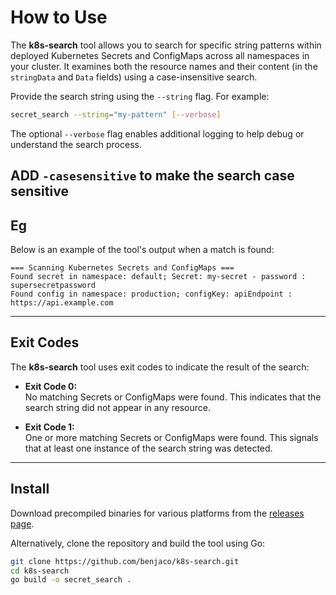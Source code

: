 # How to Use

The **k8s-search** tool allows you to search for specific string patterns within deployed Kubernetes Secrets and ConfigMaps across all namespaces in your cluster. It examines both the resource names and their content (in the `stringData` and `Data` fields) using a case-insensitive search.

Provide the search string using the `--string` flag. For example:

```bash
secret_search --string="my-pattern" [--verbose]
```

The optional `--verbose` flag enables additional logging to help debug or understand the search process.

ADD `-casesensitive` to make the search case sensitive
---

## Eg

Below is an example of the tool's output when a match is found:

```
=== Scanning Kubernetes Secrets and ConfigMaps ===
Found secret in namespace: default; Secret: my-secret - password : supersecretpassword
Found config in namespace: production; configKey: apiEndpoint : https://api.example.com
```

---

## Exit Codes

The **k8s-search** tool uses exit codes to indicate the result of the search:

- **Exit Code 0:**  
  No matching Secrets or ConfigMaps were found. This indicates that the search string did not appear in any resource.
  
- **Exit Code 1:**  
  One or more matching Secrets or ConfigMaps were found. This signals that at least one instance of the search string was detected.

---

## Install

Download precompiled binaries for various platforms from the [releases page](benjaco/k8s-search/releases).

Alternatively, clone the repository and build the tool using Go:

```bash
git clone https://github.com/benjaco/k8s-search.git
cd k8s-search
go build -o secret_search .
```

